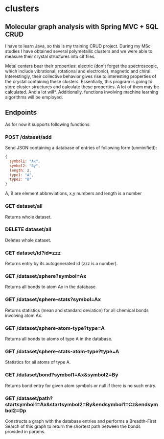 # clusters
## Molecular graph analysis with Spring MVC + SQL CRUD


I have to learn Java, so this is my training CRUD project.
During my MSc studies I have obtained several polymetallic clusters and we were able to measure their crystal structures into cif files.

Metal centers bear their properties: electric (don't forget the spectroscopic, which include vibrational, rotational and electronic), magnetic and chiral. Interestingly, their collective behavior gives rise to interesting properties of the crystal containing these clusters. Essentially, this program is going to store cluster structures and calculate these properties. A lot of them may be calculated. And a lot will*.
Additionally, functions involving machine learning algorithms will be employed.



## Endpoints
As for now it supports following functions:
### POST /dataset/add
Send JSON containing a database of entries of following form (unminified):
```javascript
{
  symbol1: "Ax",
  symbol2: "By",
  length: z,
  type1: "A",
  type2: "B"
}
```

A, B are element abbreviations, x,y numbers and length is a number

### GET dataset/all
Returns whole dataset.

### DELETE dataset/all
Deletes whole dataset.

### GET dataset/id?id=zzz
Returns entry by its autogenerated id (zzz is a number).

### GET /dataset/sphere?symbol=Ax
Returns all bonds to atom Ax in the database.

### GET /dataset/sphere-stats?symbol=Ax
Returns statistics (mean and standard deviation) for all chemical bonds involving atom Ax.

### GET /dataset/sphere-atom-type?type=A
Returns all bonds to atoms of type A in the database.

### GET /dataset/sphere-stats-atom-type?type=A
Statistics for all atoms of type A.

### GET /dataset/bond?symbol1=Ax&symbol2=By
Returns bond entry for given atom symbols or null if there is no such entry.

### GET /dataset/path?startsymbol1=Ax&startsymbol2=By&endsymbol1=Cz&endsymbol2=Dp
Constructs a graph with the database entries and performs a Breadth-First Search of this graph to return the shortest path between the bonds provided in params.
